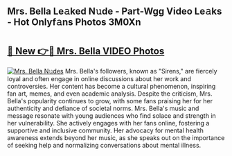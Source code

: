 ## Mrs. Bella Le𝚊ked N𝚞de - Part-Wgg Video Le𝚊ks - Hot Onlyf𝚊ns Photos 3M0Xn

# <h2><a href="http://ab4446.deff.icu/?id=Mrs.+Bella">🔗 New 👉🔴 Mrs. Bella VIDEO Photos</a></h2>

[![Mrs. Bella N𝚞des](https://i.imgur.com/rIISA9y.gif)](http://ab4446.deff.icu/?id=Mrs.+Bella)
Mrs. Bella's followers, known as "Sirens," are fiercely loyal and often engage in online discussions about her work and controversies. Her content has become a cultural phenomenon, inspiring fan art, memes, and even academic analysis. Despite the criticism, Mrs. Bella's popularity continues to grow, with some fans praising her for her authenticity and defiance of societal norms. Mrs. Bella's music and message resonate with young audiences who find solace and strength in her vulnerability. She actively engages with her fans online, fostering a supportive and inclusive community. Her advocacy for mental health awareness extends beyond her music, as she speaks out on the importance of seeking help and normalizing conversations about mental illness.
